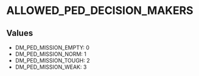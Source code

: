 # ALLOWED_PED_DECISION_MAKERS

## Values
* DM_PED_MISSION_EMPTY: 0
* DM_PED_MISSION_NORM: 1
* DM_PED_MISSION_TOUGH: 2
* DM_PED_MISSION_WEAK: 3